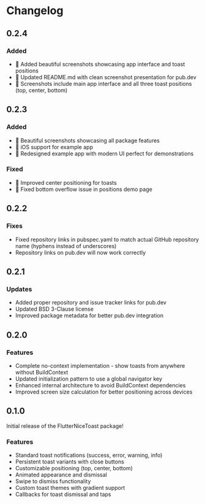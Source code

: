 # Changelog

## 0.2.4

### Added
- 📸 Added beautiful screenshots showcasing app interface and toast positions
- 🎨 Updated README.md with clean screenshot presentation for pub.dev
- 📱 Screenshots include main app interface and all three toast positions (top, center, bottom)

## 0.2.3

### Added
- 📱 Beautiful screenshots showcasing all package features
- 🍎 iOS support for example app
- 🎨 Redesigned example app with modern UI perfect for demonstrations

### Fixed
- 🎯 Improved center positioning for toasts
- 📱 Fixed bottom overflow issue in positions demo page

## 0.2.2

### Fixes
- Fixed repository links in pubspec.yaml to match actual GitHub repository name (hyphens instead of underscores)
- Repository links on pub.dev will now work correctly

## 0.2.1

### Updates
- Added proper repository and issue tracker links for pub.dev
- Updated BSD 3-Clause license
- Improved package metadata for better pub.dev integration

## 0.2.0

### Features
- Complete no-context implementation - show toasts from anywhere without BuildContext
- Updated initialization pattern to use a global navigator key
- Enhanced internal architecture to avoid BuildContext dependencies
- Improved screen size calculation for better positioning across devices

## 0.1.0

Initial release of the FlutterNiceToast package!

### Features
- Standard toast notifications (success, error, warning, info)
- Persistent toast variants with close buttons
- Customizable positioning (top, center, bottom)
- Animated appearance and dismissal
- Swipe to dismiss functionality
- Custom toast themes with gradient support
- Callbacks for toast dismissal and taps 